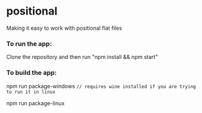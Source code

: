 # positional

  Making it easy to work with positional flat files

### To run the app:
  
  Clone the repository and then run "npm install && npm start"
  
### To build the app:

  npm run package-windows `// requires wine installed if you are trying to run it in linux`
  
  npm run package-linux
